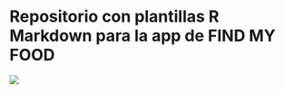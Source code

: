# Repositorio con plantillas R Markdown para la app de FIND MY FOOD



![](figures/logo_rmarkdown.png)


